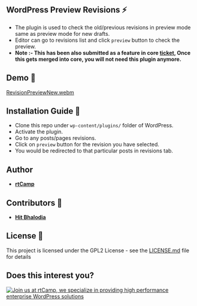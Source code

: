 ## WordPress Preview Revisions :zap:

* The plugin is used to check the old/previous revisions in preview mode same as preview mode for new drafts.
* Editor can go to revisions list and click `preview` button to check the preview.
* **Note :- This has been also submitted as a feature in core [ticket](https://core.trac.wordpress.org/ticket/57641), Once this gets merged into core, you will not need this plugin anymore.**

## Demo :movie_camera:

[RevisionPreviewNew.webm](https://user-images.githubusercontent.com/58802366/216951039-21a917e2-e9aa-4fab-8450-57600f0aa9ce.webm)

## Installation Guide :guide_dog:

* Clone this repo under `wp-content/plugins/` folder of WordPress.
* Activate the plugin.
* Go to any posts/pages revisions.
* Click on `preview` button for the revision you have selected.
* You would be redirected to that particular posts in revisions tab.

## Author

* **[rtCamp](https://rtcamp.com)**

## Contributors :bust_in_silhouette:

* **[Hit Bhalodia](https://github.com/hbhalodia)**

## License :page_with_curl:

This project is licensed under the GPL2 License - see the [LICENSE.md](LICENSE.md) file for details


## Does this interest you?

<a href="https://rtcamp.com/"><img src="https://rtcamp.com/wp-content/uploads/sites/2/2019/04/github-banner@2x.png" alt="Join us at rtCamp, we specialize in providing high performance enterprise WordPress solutions"></a>
